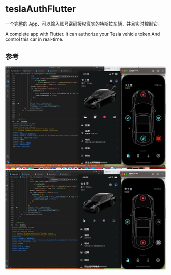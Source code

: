 # teslaAuthFlutter

一个完整的 App、可以输入账号密码授权真实的特斯拉车辆、并且实时控制它。

A complete app with Flutter. It can authorize your Tesla vehicle token.And control this car in real-time.

## 参考

![demo1](./pubilc/demo1.jpg)
![demo2](./pubilc/demo2.jpg)
